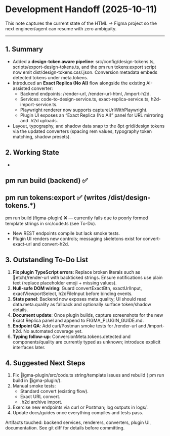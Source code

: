 # Development Handoff (2025-10-11)

This note captures the current state of the HTML → Figma project so the next engineer/agent can resume with zero ambiguity.

---

## 1. Summary

- Added a **design-token aware pipeline**: src/config/design-tokens.ts, scripts/export-design-tokens.ts, and the 
pm run tokens:export script now emit dist/design-tokens.css/.json. Conversion metadata embeds detected tokens under meta.tokens.
- Introduced an **Exact Replica (No AI)** flow alongside the existing AI-assisted converter:
  - Backend endpoints: /render-url, /render-url-html, /import-h2d.
  - Services: code-to-design-service.ts, exact-replica-service.ts, h2d-import-service.ts.
  - Playwright renderer now supports captureUrlWithPlaywright.
  - Plugin UI exposes an “Exact Replica (No AI)” panel for URL mirroring and .h2d uploads.
- Layout, typography, and shadow data snap to the 8pt grid/design tokens via the updated converters (spacing rem values, typography token matching, shadow presets).

## 2. Working State

- 
pm run build (backend) ✅
- 
pm run tokens:export ✅ (writes /dist/design-tokens.*)
- 
pm run build (figma-plugin) ❌ — currently fails due to poorly formed template strings in src/code.ts (see To-Do).
- New REST endpoints compile but lack smoke tests.
- Plugin UI renders new controls; messaging skeletons exist for convert-exact-url and convert-h2d.

## 3. Outstanding To-Do List

1. **Fix plugin TypeScript errors**: Replace broken literals such as etch(/render-url with backticked strings. Ensure notifications use plain text (replace placeholder emoji + missing values).
2. **Null-safe DOM wiring**: Guard convertExactBtn, exactUrlInput, exactViewportSelect, h2dFileInput before binding events.
3. **Stats panel**: Backend now exposes meta.quality; UI should read data.meta.quality as fallback and optionally surface token/shadow details.
4. **Document update**: Once plugin builds, capture screenshots for the new Exact Replica panel and append to FIGMA_PLUGIN_GUIDE.md.
5. **Endpoint QA**: Add curl/Postman smoke tests for /render-url and /import-h2d. No automated coverage yet.
6. **Typing follow-up**: ConversionMeta.tokens.detected and components/quality are currently typed as unknown; introduce explicit interfaces later.

## 4. Suggested Next Steps

1. Fix igma-plugin/src/code.ts string/template issues and rebuild (
pm run build in igma-plugin/).
2. Manual smoke tests:
   - Standard convert (existing flow).
   - Exact URL convert.
   - .h2d archive import.
3. Exercise new endpoints via curl or Postman; log outputs in logs/.
4. Update docs/guides once everything compiles and tests pass.

Artifacts touched: backend services, renderers, converters, plugin UI, documentation. See git diff for details before committing.